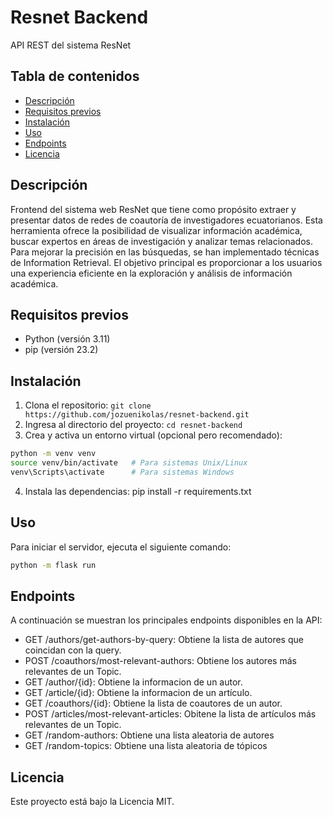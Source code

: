 # Resnet Backend

API REST del sistema ResNet

## Tabla de contenidos

- [Descripción](#descripcion)
- [Requisitos previos](#requisitos-previos)
- [Instalación](#instalacion)
- [Uso](#uso)
- [Endpoints](#endpoints)
- [Licencia](#licencia)

## Descripción

Frontend del sistema web ResNet que tiene como propósito extraer y presentar datos de redes de coautoría de investigadores ecuatorianos. Esta herramienta ofrece la posibilidad de visualizar información académica, buscar expertos en áreas de investigación y analizar temas relacionados. Para mejorar la precisión en las búsquedas, se han implementado técnicas de Information Retrieval. El objetivo principal es proporcionar a los usuarios una experiencia eficiente en la exploración y análisis de información académica.

## Requisitos previos

* Python (versión 3.11)
* pip (versión 23.2)

## Instalación

1. Clona el repositorio: `git clone https://github.com/jozuenikolas/resnet-backend.git`
2. Ingresa al directorio del proyecto: `cd resnet-backend`
3. Crea y activa un entorno virtual (opcional pero recomendado): 
```bash
python -m venv venv
source venv/bin/activate   # Para sistemas Unix/Linux
venv\Scripts\activate      # Para sistemas Windows
```
4. Instala las dependencias: pip install -r requirements.txt

## Uso
Para iniciar el servidor, ejecuta el siguiente comando:

```bash
python -m flask run
```

## Endpoints
A continuación se muestran los principales endpoints disponibles en la API:

* GET /authors/get-authors-by-query: Obtiene la lista de autores que coincidan con la query.
* POST /coauthors/most-relevant-authors: Obtiene los autores más relevantes de un Topic.
* GET /author/{id}: Obtiene la informacion de un autor.
* GET /article/{id}: Obtiene la informacion de un artículo.
* GET /coauthors/{id}: Obtiene la lista de coautores de un autor.
* POST /articles/most-relevant-articles: Obitene la lista de artículos más relevantes de un Topic.
* GET /random-authors: Obtiene una lista aleatoria de autores 
* GET /random-topics: Obtiene una lista aleatoria de tópicos 


## Licencia
Este proyecto está bajo la Licencia MIT.